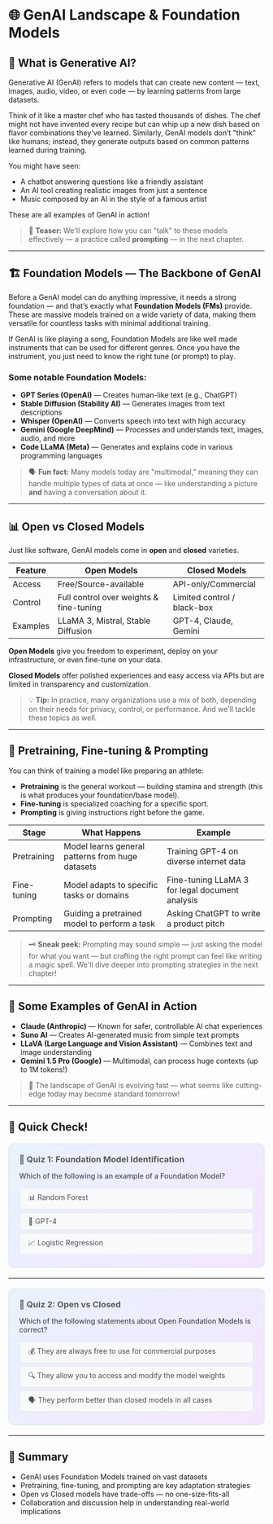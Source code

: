 # 🌐 GenAI Landscape & Foundation Models

## 📝 What is Generative AI?

Generative AI (GenAI) refers to models that can create new content — text, images, audio, video, or even code — by learning patterns from large datasets.

Think of it like a master chef who has tasted thousands of dishes. The chef might not have invented every recipe but can whip up a new dish based on flavor combinations they've learned. Similarly, GenAI models don’t "think" like humans; instead, they generate outputs based on common patterns learned during training.

You might have seen:

* A chatbot answering questions like a friendly assistant
* An AI tool creating realistic images from just a sentence
* Music composed by an AI in the style of a famous artist

These are all examples of GenAI in action!

> 🎯 **Teaser:** We'll explore how you can "talk" to these models effectively — a practice called **prompting** — in the next chapter.

---

## 🏗️ Foundation Models — The Backbone of GenAI

Before a GenAI model can do anything impressive, it needs a strong foundation — and that’s exactly what **Foundation Models (FMs)** provide. These are massive models trained on a wide variety of data, making them versatile for countless tasks with minimal additional training.

If GenAI is like playing a song, Foundation Models are like well made instruments that can be used for different genres. Once you have the instrument, you just need to know the right tune (or prompt) to play.

### Some notable Foundation Models:

* **GPT Series (OpenAI)** — Creates human-like text (e.g., ChatGPT)
* **Stable Diffusion (Stability AI)** — Generates images from text descriptions
* **Whisper (OpenAI)** — Converts speech into text with high accuracy
* **Gemini (Google DeepMind)** — Processes and understands text, images, audio, and more
* **Code LLaMA (Meta)** — Generates and explains code in various programming languages

> 🗣️ **Fun fact:** Many models today are "multimodal," meaning they can handle multiple types of data at once — like understanding a picture **and** having a conversation about it.

---

## 📊 Open vs Closed Models

Just like software, GenAI models come in **open** and **closed** varieties.

| Feature  | Open Models                             | Closed Models               |
| -------- | --------------------------------------- | --------------------------- |
| Access   | Free/Source-available                   | API-only/Commercial         |
| Control  | Full control over weights & fine-tuning | Limited control / black-box |
| Examples | LLaMA 3, Mistral, Stable Diffusion      | GPT-4, Claude, Gemini       |

**Open Models** give you freedom to experiment, deploy on your infrastructure, or even fine-tune on your data.

**Closed Models** offer polished experiences and easy access via APIs but are limited in transparency and customization.

> 💡 **Tip:** In practice, many organizations use a mix of both, depending on their needs for privacy, control, or performance. And we'll tackle these topics as well.

---

## 🔄 Pretraining, Fine-tuning & Prompting

You can think of training a model like preparing an athlete:

* **Pretraining** is the general workout — building stamina and strength (this is what produces your foundation/base model).
* **Fine-tuning** is specialized coaching for a specific sport.
* **Prompting** is giving instructions right before the game.

| Stage       | What Happens                                     | Example                                         |
| ----------- | ------------------------------------------------ | ----------------------------------------------- |
| Pretraining | Model learns general patterns from huge datasets | Training GPT-4 on diverse internet data         |
| Fine-tuning | Model adapts to specific tasks or domains        | Fine-tuning LLaMA 3 for legal document analysis |
| Prompting   | Guiding a pretrained model to perform a task     | Asking ChatGPT to write a product pitch         |

> 🗝️ **Sneak peek:** Prompting may sound simple — just asking the model for what you want — but crafting the right prompt can feel like writing a magic spell. We'll dive deeper into prompting strategies in the next chapter!

---

## 🌟 Some Examples of GenAI in Action

* **Claude (Anthropic)** — Known for safer, controllable AI chat experiences
* **Suno AI** — Creates AI-generated music from simple text prompts
* **LLaVA (Large Language and Vision Assistant)** — Combines text and image understanding
* **Gemini 1.5 Pro (Google)** — Multimodal, can process huge contexts (up to 1M tokens!)

> 🚀 The landscape of GenAI is evolving fast — what seems like cutting-edge today may become standard tomorrow!

---

## 📝 Quick Check!

<!-- 🔍 Foundation Model Identification -->

<div style="background:linear-gradient(135deg,#e8f2ff 0%,#f5e6ff 100%);padding:20px;border-radius:10px;margin:20px 0;border:1px solid #d1e7dd;">

<h3 style="margin:0 0 8px;color:#5a5a5a;">📝 Quiz 1: Foundation Model Identification</h3>

<p style="color:#495057; font-weight:500;">
Which of the following is an example of a Foundation Model?
</p>

<style>
.quiz-container-next-easy{position:relative}
.quiz-option-next-easy{display:block;margin:4px 0;padding:8px 16px;background:#f8f9fa;border-radius:6px;cursor:pointer;transition:.2s;border:2px solid #e9ecef;color:#495057}
.quiz-option-next-easy:hover{background:#fff;transform:translateY(-1px);border-color:#dee2e6}
.quiz-radio-next-easy{display:none}
.quiz-radio-next-easy:checked+.quiz-option-next-easy[data-correct="true"]{background:#d4edda;color:#155724;border-color:#c3e6cb}
.quiz-radio-next-easy:checked+.quiz-option-next-easy:not([data-correct="true"]){background:#f8d7da;color:#721c24;border-color:#f5c6cb}
.feedback-next-easy{display:none;margin:4px 0;padding:8px 16px;border-radius:6px}
#foundation-correct:checked~.feedback-next-easy[data-feedback="correct"],
#foundation-wrong1:checked~.feedback-next-easy[data-feedback="wrong1"],
#foundation-wrong2:checked~.feedback-next-easy[data-feedback="wrong2"]{display:block}
.feedback-next-easy[data-feedback="correct"]{background:#d1f2eb;color:#0c5d56;border:1px solid #a3d9cc}
.feedback-next-easy[data-feedback="wrong1"], .feedback-next-easy[data-feedback="wrong2"]{background:#fce8e6;color:#58151c;border:1px solid #f5b7b1}
</style>

<div class="quiz-container-next-easy">
  <input type="radio" name="quiz-foundation-1" id="foundation-wrong1" class="quiz-radio-next-easy">
  <label for="foundation-wrong1" class="quiz-option-next-easy" data-correct="false">📊 Random Forest</label>

  <input type="radio" name="quiz-foundation-1" id="foundation-correct" class="quiz-radio-next-easy">
  <label for="foundation-correct" class="quiz-option-next-easy" data-correct="true">📝 GPT-4</label>

  <input type="radio" name="quiz-foundation-1" id="foundation-wrong2" class="quiz-radio-next-easy">
  <label for="foundation-wrong2" class="quiz-option-next-easy" data-correct="false">📈 Logistic Regression</label>

  <div class="feedback-next-easy" data-feedback="correct">✅ Correct! GPT-4 is a foundation model.</div>
  <div class="feedback-next-easy" data-feedback="wrong1">❌ Random Forest is a traditional machine learning algorithm, not a foundation model. Foundation models are large neural networks trained on diverse data.</div>
  <div class="feedback-next-easy" data-feedback="wrong2">❌ Logistic Regression is a statistical method for classification, not a foundation model. Foundation models are massive neural networks like GPT, LLaMA, etc.</div>
</div>
</div>

---
<!-- 
## 🧩 Activities for Peer Learning

### 🗺️ Activity 1 — **Model Map**

* Form small groups
* Each group picks a model type: LLM, Diffusion Model, Speech Model, Multimodal Model
* Research (or use provided materials) to fill out:

  * Model Name
  * Open or Closed
  * Known Use Case
  * Example Product using it
* Share with the class using sticky notes / whiteboard / Miro

---

### 🗣️ Activity 2 — **Open vs Closed Debate**

* Split into two teams
* Scenario: "You need to build a secure customer support chatbot for a bank."
* One team argues for Open Models, the other for Closed Models
* Discuss trade-offs on:

  * Privacy
  * Cost
  * Control
  * Performance
* End with a group reflection

---

## 💬 Discussion Prompt

> What are some risks of relying only on prompting with closed models in your industry?
> *(Share in small groups and report back)* -->

<!-- 🎯 Open vs Closed -->

<div style="background:linear-gradient(135deg,#e8f2ff 0%,#f5e6ff 100%);padding:20px;border-radius:10px;margin:20px 0;border:1px solid #d1e7dd;">

<h3 style="margin:0 0 8px;color:#5a5a5a;">📝 Quiz 2: Open vs Closed</h3>

<p style="color:#495057; font-weight:500;">
Which of the following statements about Open Foundation Models is correct?
</p>

<div class="quiz-container-next-easy">
  <input type="radio" name="quiz-open-closed" id="open-wrong1" class="quiz-radio-next-easy">
  <label for="open-wrong1" class="quiz-option-next-easy" data-correct="false">💰 They are always free to use for commercial purposes</label>

  <input type="radio" name="quiz-open-closed" id="open-correct" class="quiz-radio-next-easy">
  <label for="open-correct" class="quiz-option-next-easy" data-correct="true">🔍 They allow you to access and modify the model weights</label>

  <input type="radio" name="quiz-open-closed" id="open-wrong2" class="quiz-radio-next-easy">
  <label for="open-wrong2" class="quiz-option-next-easy" data-correct="false">🗣️ They perform better than closed models in all cases</label>

  <div class="feedback-next-easy" data-feedback="correct">✅ Spot on! Open models allow access to their weights, giving you more control.</div>
  <div class="feedback-next-easy" data-feedback="wrong1">❌ Not always! "Open" refers to model weights being accessible, not commercial licensing. Many open models have restrictions on commercial use.</div>
  <div class="feedback-next-easy" data-feedback="wrong2">❌ Not necessarily! Performance depends on many factors including model size, training data, and specific use cases. Closed models often outperform open ones.</div>
</div>

<style>
#open-correct:checked~.feedback-next-easy[data-feedback="correct"],
#open-wrong1:checked~.feedback-next-easy[data-feedback="wrong1"],
#open-wrong2:checked~.feedback-next-easy[data-feedback="wrong2"]{display:block}
</style>
</div>

---

## 📌 Summary

* GenAI uses Foundation Models trained on vast datasets
* Pretraining, fine-tuning, and prompting are key adaptation strategies
* Open vs Closed models have trade-offs — no one-size-fits-all
* Collaboration and discussion help in understanding real-world implications
